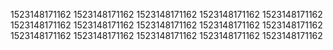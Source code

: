 1523148171162
1523148171162
1523148171162
1523148171162
1523148171162
1523148171162
1523148171162
1523148171162
1523148171162
1523148171162
1523148171162
1523148171162
1523148171162
1523148171162
1523148171162